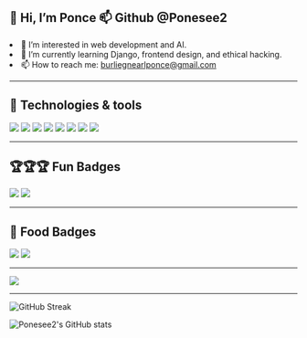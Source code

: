 <div style="display: flex; justify-content: space-between; align-items: start; gap: 20px;">
  
  <!-- Left Section: List -->
  <div>
    <h2>👋 Hi, I’m Ponce 📫 Github @Ponesee2</h2>
    <ul style="margin: 0; padding: 0; list-style-position: inside;"> 
      <li>👀 I’m interested in web development and AI.</li> 
      <li>🌱 I’m currently learning Django, frontend design, and ethical hacking.</li>
      <li>📫 How to reach me: <a href="mailto:burliegnearlponce@gmail.com">burliegnearlponce@gmail.com</a></li>    
    </ul>
  </div>
</div> 


---


## 🔧 Technologies & tools 
<p align="left">
  <img src="https://img.shields.io/badge/ChatGPT-74aa9c?style=for-the-badge&logo=openai&logoColor=white" />
  <img src="https://img.shields.io/badge/Twilio-F22F46?style=for-the-badge&logo=Twilio&logoColor=white" />
  <img src="https://img.shields.io/badge/Django-092E20?style=for-the-badge&logo=django&logoColor=green" />
  <img src="https://img.shields.io/badge/MongoDB-4EA94B?style=for-the-badge&logo=mongodb&logoColor=white" />
  <img src="https://img.shields.io/badge/Sqlite-003B57?style=for-the-badge&logo=sqlite&logoColor=white" />
  <img src="https://img.shields.io/badge/VSCode-0078D4?style=for-the-badge&logo=visual%20studio%20code&logoColor=white" />
  <img src="https://img.shields.io/badge/Visual_Studio-5C2D91?style=for-the-badge&logo=visual%20studio&logoColor=white" />
  <img src="https://img.shields.io/badge/Sublime_Text-575757?style=for-the-badge&logo=sublime-text&logoColor=important" />
</p>

---

## 🏆🏆🏆 Fun Badges   
<p align="left">
  <img src="https://img.shields.io/badge/Hacker-E34F26?style=for-the-badge&logo=kalilinux&logoColor=white" />
  <img src="https://img.shields.io/badge/Proud-Developer-orange?style=for-the-badge&logo=python&logoColor=white"/>
</p>

---

## 🍔 Food Badges  
<p align="left">
  <img src="https://img.shields.io/badge/KFC-F40027?style=for-the-badge&logo=kfc&logoColor=white" />
  <img src="https://img.shields.io/badge/McDonald's-FBC817?style=for-the-badge&logo=McDonald's&logoColor=white" />
</p>

---

<p align="left">
  <img src="https://media0.giphy.com/media/v1.Y2lkPTc5MGI3NjExZTJ4bHVyYXJraGp1OWZ6M3Iwd2QxM25keXY3ZWU0ZTBwNmdsM29zbCZlcD12MV9pbnRlcm5hbF9naWZfYnlfaWQmY3Q9Zw/NAcNfRrU6f2bC/giphy.gif" />
</p>

---
![GitHub Streak](https://github-readme-streak-stats.herokuapp.com/?user=YOUR_GITHUB_USERNAME&theme=radical)

![Ponesee2's GitHub stats](https://github-readme-stats.vercel.app/api?username=Ponesee2&show_icons=true&theme=radical)

</div>

